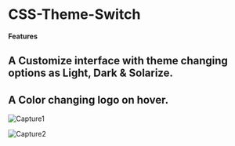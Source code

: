 # CSS-Theme-Switch

<b>Features</b>
## A Customize interface with theme changing options as Light, Dark & Solarize.
## A Color changing logo on hover.
 

![Capture1](https://user-images.githubusercontent.com/96413187/217192894-fced7d21-2c19-42d3-917f-bd1ca12b7c3e.PNG)

![Capture2](https://user-images.githubusercontent.com/96413187/217192926-9e6e74c9-e781-45cb-8688-2bf604805f13.PNG)
